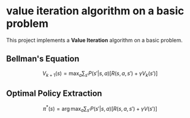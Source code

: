 # value iteration algorithm on a basic problem 

This project implements a **Value Iteration** algorithm on a basic problem.


## Bellman's Equation

$$
V_{k+1}(s) = \max_a \sum_{s'} P(s'|s,a) \Big[ R(s,a,s') + \gamma V_k(s') \Big]
$$

## Optimal Policy Extraction

$$
\pi^*(s) = \arg\max_a \sum_{s'} P(s'|s,a) \Big[ R(s,a,s') + \gamma V(s') \Big]
$$